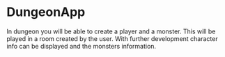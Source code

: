 # DungeonApp
In dungeon you will be able to create a player and a monster. This will be played in a room created by the user. With further development character info can be displayed and the monsters information. 
